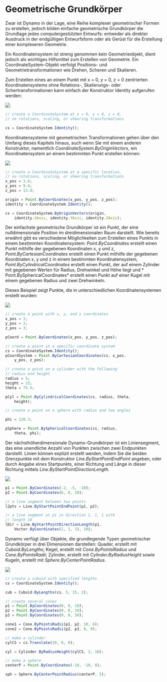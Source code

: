 # Geometrische Grundkörper

Zwar ist Dynamo in der Lage, eine Reihe komplexer geometrischer Formen zu erstellen, jedoch bilden einfache geometrische Grundkörper die Grundlage jedes computergestützten Entwurfs: entweder als direkter Ausdruck in der endgültigen Entwurfsform oder als Gerüst für die Erstellung einer komplexeren Geometrie.

Ein Koordinatensystem ist streng genommen kein Geometrieobjekt, dient jedoch als wichtiges Hilfsmittel zum Erstellen von Geometrie. Ein CoordinateSystem-Objekt verfolgt Positions- und Geometrietransformationen wie Drehen, Scheren und Skalieren.

Zum Erstellen eines an einem Punkt mit x = 0, y = 0, z = 0 zentrierten Koordinatensystems ohne Rotations-, Skalierungs- oder Schertransformationen kann einfach der Konstruktor Identity aufgerufen werden:

![](images/12-2/GeometricPrimitives_01.png)

```js
// create a CoordinateSystem at x = 0, y = 0, z = 0,
// no rotations, scaling, or sheering transformations

cs = CoordinateSystem.Identity();
```

Koordinatensysteme mit geometrischen Transformationen gehen über den Umfang dieses Kapitels hinaus, auch wenn Sie mit einem anderen Konstruktor, namentlich *CoordinateSystem.ByOriginVectors*, ein Koordinatensystem an einem bestimmten Punkt erstellen können:

![](images/12-2/GeometricPrimitives_02.png)

```js
// create a CoordinateSystem at a specific location,
// no rotations, scaling, or sheering transformations
x_pos = 3.6;
y_pos = 9.4;
z_pos = 13.0;

origin = Point.ByCoordinates(x_pos, y_pos, z_pos);
identity = CoordinateSystem.Identity();

cs = CoordinateSystem.ByOriginVectors(origin,
    identity.XAxis, identity.YAxis, identity.ZAxis);
```

Der einfachste geometrische Grundkörper ist ein Punkt, der eine nulldimensionale Position im dreidimensionalen Raum darstellt. Wie bereits erwähnt gibt es verschiedene Möglichkeiten zum Erstellen eines Punkts in einem bestimmten Koordinatensystem: *Point.ByCoordinates* erstellt einen Punkt mithilfe der gegebenen Koordinaten x, y und z, *Point.ByCartesianCoordinates* erstellt einen Punkt mithilfe der gegebenen Koordinaten x, y und z in einem bestimmten Koordinatensystem, *Point.ByCylindricalCoordinates* erstellt einen Punkt, der auf einem Zylinder mit gegebenen Werten für Radius, Drehwinkel und Höhe liegt und * Point.BySphericalCoordinates* erstellt einen Punkt auf einer Kugel mit einem gegebenen Radius und zwei Drehwinkeln.

Dieses Beispiel zeigt Punkte, die in unterschiedlichen Koordinatensystemen erstellt wurden:

![](images/12-2/GeometricPrimitives_03.png)

```js
// create a point with x, y, and z coordinates
x_pos = 1;
y_pos = 2;
z_pos = 3;

pCoord = Point.ByCoordinates(x_pos, y_pos, z_pos);

// create a point in a specific coordinate system
cs = CoordinateSystem.Identity();
pCoordSystem = Point.ByCartesianCoordinates(cs, x_pos,
    y_pos, z_pos);

// create a point on a cylinder with the following
// radius and height
radius = 5;
height = 15;
theta = 75.5;

pCyl = Point.ByCylindricalCoordinates(cs, radius, theta,
    height);

// create a point on a sphere with radius and two angles

phi = 120.3;

pSphere = Point.BySphericalCoordinates(cs, radius, 
    theta, phi);
```

Der nächsthöherdimensionale Dynamo-Grundkörper ist ein Liniensegment, das eine unendliche Anzahl von Punkten zwischen zwei Endpunkten darstellt. Linien können explizit erstellt werden, indem Sie die beiden Grenzpunkte mit dem Konstruktor *Line.ByStartPointEndPoint* angeben, oder durch Angabe eines Startpunkts, einer Richtung und Länge in dieser Richtung mittels *Line.ByStartPointDirectionLength*.

![](images/12-2/GeometricPrimitives_04.png)

```js
p1 = Point.ByCoordinates(-2, -5, -10);
p2 = Point.ByCoordinates(6, 8, 10);

// a line segment between two points
l2pts = Line.ByStartPointEndPoint(p1, p2); 

// a line segment at p1 in direction 1, 1, 1 with 
// length 10
lDir = Line.ByStartPointDirectionLength(p1,
    Vector.ByCoordinates(1, 1, 1), 10);
```

Dynamo verfügt über Objekte, die grundlegende Typen geometrischer Grundkörper in drei Dimensionen darstellen: Quader, erstellt mit *Cuboid.ByLengths*; Kegel, erstellt mit *Cone.ByPointsRadius* und *Cone.ByPointsRadii*; Zylinder, erstellt mit *Cylinder.ByRadiusHeight* sowie Kugeln, erstellt mit *Sphere.ByCenterPointRadius*.

![](images/12-2/GeometricPrimitives_05.png)

```js
// create a cuboid with specified lengths
cs = CoordinateSystem.Identity();

cub = Cuboid.ByLengths(cs, 5, 15, 2);

// create several cones
p1 = Point.ByCoordinates(0, 0, 10);
p2 = Point.ByCoordinates(0, 0, 20);
p3 = Point.ByCoordinates(0, 0, 30);

cone1 = Cone.ByPointsRadii(p1, p2, 10, 6);
cone2 = Cone.ByPointsRadii(p2, p3, 6, 0);

// make a cylinder
cylCS = cs.Translate(10, 0, 0);

cyl = Cylinder.ByRadiusHeight(cylCS, 3, 10);

// make a sphere
centerP = Point.ByCoordinates(-10, -10, 0);

sph = Sphere.ByCenterPointRadius(centerP, 5);
```


